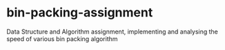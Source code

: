 # bin-packing-assignment
 Data Structure and Algorithm assignment, implementing and analysing the speed of various bin packing algorithm
